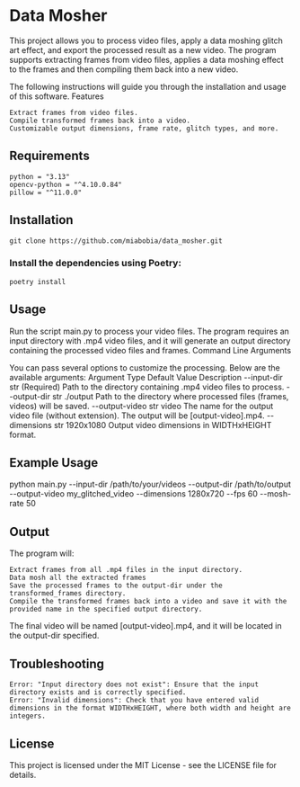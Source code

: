 # Data Mosher

This project allows you to process video files, apply a data moshing glitch art effect, and export the processed result as a new video. The program supports extracting frames from video files, applies a data moshing effect to the frames and then compiling them back into a new video.

The following instructions will guide you through the installation and usage of this software.
Features

    Extract frames from video files.
    Compile transformed frames back into a video.
    Customizable output dimensions, frame rate, glitch types, and more.

## Requirements
    python = "3.13"
    opencv-python = "^4.10.0.84"
    pillow = "^11.0.0"

## Installation
    git clone https://github.com/miabobia/data_mosher.git

### Install the dependencies using Poetry:
    poetry install

## Usage
Run the script main.py to process your video files. The program requires an input directory with .mp4 video files, and it will generate an output directory containing the processed video files and frames.
Command Line Arguments

You can pass several options to customize the processing. Below are the available arguments:
Argument	Type	Default Value	Description
--input-dir	str	(Required)	Path to the directory containing .mp4 video files to process.
--output-dir	str	./output	Path to the directory where processed files (frames, videos) will be saved.
--output-video	str	video	The name for the output video file (without extension). The output will be [output-video].mp4.
--dimensions	str	1920x1080	Output video dimensions in WIDTHxHEIGHT format.

## Example Usage

python main.py --input-dir /path/to/your/videos --output-dir /path/to/output --output-video my_glitched_video --dimensions 1280x720 --fps 60 --mosh-rate 50

## Output

The program will:

    Extract frames from all .mp4 files in the input directory.
    Data mosh all the extracted frames
    Save the processed frames to the output-dir under the transformed_frames directory.
    Compile the transformed frames back into a video and save it with the provided name in the specified output directory.

The final video will be named [output-video].mp4, and it will be located in the output-dir specified.

## Troubleshooting

    Error: "Input directory does not exist": Ensure that the input directory exists and is correctly specified.
    Error: "Invalid dimensions": Check that you have entered valid dimensions in the format WIDTHxHEIGHT, where both width and height are integers.

## License

This project is licensed under the MIT License - see the LICENSE file for details.
